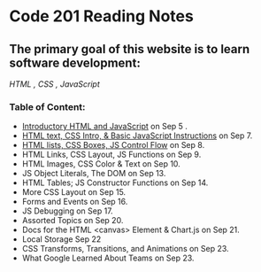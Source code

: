 
# Code 201 Reading Notes


## The primary goal of this website is to learn software development:
*HTML , CSS , JavaScript*

### Table of Content:

* [Introductory HTML and JavaScript](https://alaanaldous.github.io/201reading-notes/read01) on Sep 5 .
* [HTML text, CSS Intro, & Basic JavaScript Instructions](https://alaanaldous.github.io/201reading-notes/class-02) on Sep 7.
* [HTML lists, CSS Boxes, JS Control Flow](https://alaanaldous.github.io/201reading-notes/read03/read-03) on Sep 8. 
* HTML Links, CSS Layout, JS Functions on Sep 9. 
* HTML Images, CSS Color & Text  on Sep 10. 
* JS Object Literals, The DOM on Sep 13. 
* HTML Tables; JS Constructor Functions on Sep 14. 
* More CSS Layout  on Sep 15. 
* Forms and Events  on Sep 16. 
* JS Debugging  on Sep 17. 
* Assorted Topics  on Sep 20. 
* Docs for the HTML \<canvas> Element & Chart.js on Sep 21. 
* Local Storage  Sep 22 
* CSS Transforms, Transitions, and Animations on Sep 23.  
* What Google Learned About Teams on Sep 23. 
